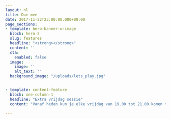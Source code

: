 ```yaml
---
layout: nl
title: Doe mee
date: 2017-11-22T23:00:00.000+00:00
page_sections:
- template: hero-banner-w-image
  block: hero-2
  slug: features
  headline: "<strong></strong>"
  content: ''
  cta:
    enabled: false
  image:
    image: ''
    alt_text: ''
  background_image: "/uploads/lets_play.jpg"


- template: content-feature
  block: one-column-1
  headline: "Extra vrijdag sessie"
  content: "Vanaf heden kun je elke vrijdag van 19.00 tot 21.00 komen tafeltennissen op Pay en Play basis, lid of geen lid (5 euro volwassene en 3,50 jeugd) er wordt geen training gegeven voor de volwassenen maar er zijn wel spelers die wat tips kunnen geven. Deze vrijdag sessie proberen wij tot aan de kerstvakantie daarna gaan wij deze vrijdag evalueren."

---
```

